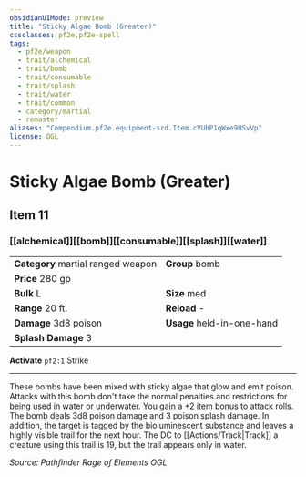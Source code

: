 ```yaml
---
obsidianUIMode: preview
title: "Sticky Algae Bomb (Greater)"
cssclasses: pf2e,pf2e-spell
tags:
  - pf2e/weapon
  - trait/alchemical
  - trait/bomb
  - trait/consumable
  - trait/splash
  - trait/water
  - trait/common
  - category/martial
  - remaster
aliases: "Compendium.pf2e.equipment-srd.Item.cVUhP1qWxe9USvVp"
license: OGL
---
```

# Sticky Algae Bomb (Greater)
## Item 11
### [[alchemical]][[bomb]][[consumable]][[splash]][[water]]

|  |  |
| -- | -- |
| **Category** martial ranged weapon | **Group** bomb |
| **Price** 280 gp |  |
| **Bulk** L | **Size** med |
|**Range** 20 ft.| **Reload** -|
| **Damage** 3d8 poison  | **Usage** held-in-one-hand |
| **Splash Damage** 3 | |


**Activate** `pf2:1` Strike

* * *

These bombs have been mixed with sticky algae that glow and emit poison. Attacks with this bomb don't take the normal penalties and restrictions for being used in water or underwater. You gain a +2 item bonus to attack rolls. The bomb deals 3d8 poison damage and 3 poison splash damage. In addition, the target is tagged by the bioluminescent substance and leaves a highly visible trail for the next hour. The DC to [[Actions/Track|Track]] a creature using this trail is 19, but the trail appears only in water.

*Source: Pathfinder Rage of Elements*
*OGL*